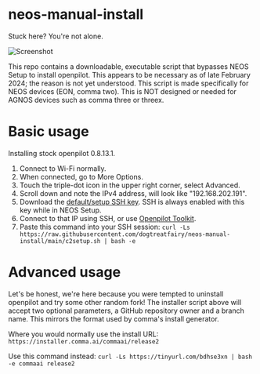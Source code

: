 # neos-manual-install

Stuck here? You're not alone.

![Screenshot](neos-installer-stuck.jpg)

This repo contains a downloadable, executable script that bypasses NEOS Setup to install openpilot. This appears to be necessary as of late February 2024; the reason is not yet understood. This script is made specifically for NEOS devices (EON, comma two). This is NOT designed or needed for AGNOS devices such as comma three or threex.

# Basic usage

Installing stock openpilot 0.8.13.1.

1. Connect to Wi-Fi normally.
2. When connected, go to More Options.
3. Touch the triple-dot icon in the upper right corner, select Advanced.
4. Scroll down and note the IPv4 address, will look like "192.168.202.191".
5. Download the [default/setup SSH key](https://github.com/commaai/openpilot/blob/master/tools/ssh/id_rsa). SSH is always enabled with this key while in NEOS Setup.
6. Connect to that IP using SSH, or use [Openpilot Toolkit](https://github.com/spektor56/OpenpilotToolkit). 
7. Paste this command into your SSH session: `curl -Ls https://raw.githubusercontent.com/dogtreatfairy/neos-manual-install/main/c2setup.sh | bash -e`

# Advanced usage

Let's be honest, we're here because you were tempted to uninstall openpilot and try some other random fork!
The installer script above will accept two optional parameters, a GitHub repository owner and a branch name. This mirrors the format used by comma's install generator.

Where you would normally use the install URL: `https://installer.comma.ai/commaai/release2`

Use this command instead: `curl -Ls https://tinyurl.com/bdhse3xn | bash -e commaai release2`
